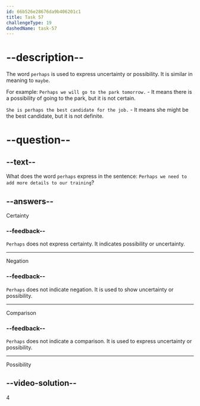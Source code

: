 ```yaml
---
id: 66b526e28676da9b406201c1
title: Task 57
challengeType: 19
dashedName: task-57
---
```


# --description--

The word `perhaps` is used to express uncertainty or possibility. It is similar in meaning to `maybe`.

For example:
`Perhaps we will go to the park tomorrow.` - It means there is a possibility of going to the park, but it is not certain.

`She is perhaps the best candidate for the job.` - It means she might be the best candidate, but it is not definite.

# --question--

## --text--

What does the word `perhaps` express in the sentence: `Perhaps we need to add more details to our training`?

## --answers--

Certainty

### --feedback--

`Perhaps` does not express certainty. It indicates possibility or uncertainty.

---

Negation

### --feedback--

`Perhaps` does not indicate negation. It is used to show uncertainty or possibility.

---

Comparison

### --feedback--

`Perhaps` does not indicate a comparison. It is used to express uncertainty or possibility.

---

Possibility

## --video-solution--

4
